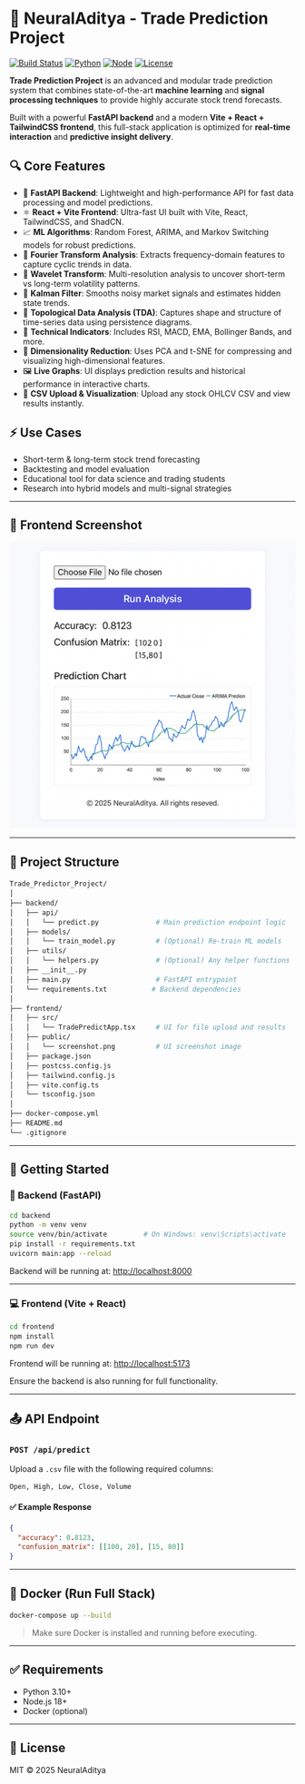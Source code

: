 
# 🧠 NeuralAditya - Trade Prediction Project

[![Build Status](https://img.shields.io/badge/build-passing-brightgreen)](#)
[![Python](https://img.shields.io/badge/python-3.10%2B-blue.svg)](https://www.python.org/downloads/)
[![Node](https://img.shields.io/badge/node-18%2B-green.svg)](https://nodejs.org/)
[![License](https://img.shields.io/badge/license-MIT-lightgrey)](LICENSE)

**Trade Prediction Project** is an advanced and modular trade prediction system that combines state-of-the-art **machine learning** and **signal processing techniques** to provide highly accurate stock trend forecasts.

Built with a powerful **FastAPI backend** and a modern **Vite + React + TailwindCSS frontend**, this full-stack application is optimized for **real-time interaction** and **predictive insight delivery**.

## 🔍 Core Features

- 🔗 **FastAPI Backend**: Lightweight and high-performance API for fast data processing and model predictions.
- ⚛️ **React + Vite Frontend**: Ultra-fast UI built with Vite, React, TailwindCSS, and ShadCN.
- 📈 **ML Algorithms**: Random Forest, ARIMA, and Markov Switching models for robust predictions.
- 🔧 **Fourier Transform Analysis**: Extracts frequency-domain features to capture cyclic trends in data.
- 🌊 **Wavelet Transform**: Multi-resolution analysis to uncover short-term vs long-term volatility patterns.
- 📡 **Kalman Filter**: Smooths noisy market signals and estimates hidden state trends.
- 📐 **Topological Data Analysis (TDA)**: Captures shape and structure of time-series data using persistence diagrams.
- 🧮 **Technical Indicators**: Includes RSI, MACD, EMA, Bollinger Bands, and more.
- 🎯 **Dimensionality Reduction**: Uses PCA and t-SNE for compressing and visualizing high-dimensional features.
- 🖼️ **Live Graphs**: UI displays prediction results and historical performance in interactive charts.
- 🧾 **CSV Upload & Visualization**: Upload any stock OHLCV CSV and view results instantly.

## ⚡ Use Cases

- Short-term & long-term stock trend forecasting
- Backtesting and model evaluation
- Educational tool for data science and trading students
- Research into hybrid models and multi-signal strategies
---

## 📸 Frontend Screenshot

<div align="center">
  <img src="frontend/public/screenshot.png" alt="Trade Predictor UI" width="700"/>
</div>

---

## 📁 Project Structure

```bash
Trade_Predictor_Project/
│
├── backend/
│   ├── api/
│   │   └── predict.py              # Main prediction endpoint logic
│   ├── models/
│   │   └── train_model.py          # (Optional) Re-train ML models
│   ├── utils/
│   │   └── helpers.py              # (Optional) Any helper functions
│   ├── __init__.py
│   ├── main.py                     # FastAPI entrypoint
│   └── requirements.txt           # Backend dependencies
│
├── frontend/
│   ├── src/
│   │   └── TradePredictApp.tsx     # UI for file upload and results
│   ├── public/
│   │   └── screenshot.png          # UI screenshot image
│   ├── package.json
│   ├── postcss.config.js
│   ├── tailwind.config.js
│   ├── vite.config.ts
│   └── tsconfig.json
│
├── docker-compose.yml
├── README.md
└── .gitignore
```

---

## 🚀 Getting Started

### 🧠 Backend (FastAPI)

```bash
cd backend
python -m venv venv
source venv/bin/activate         # On Windows: venv\Scripts\activate
pip install -r requirements.txt
uvicorn main:app --reload
```

Backend will be running at: [http://localhost:8000](http://localhost:8000)

---

### 💻 Frontend (Vite + React)

```bash
cd frontend
npm install
npm run dev
```

Frontend will be running at: [http://localhost:5173](http://localhost:5173)

Ensure the backend is also running for full functionality.

---

## 📤 API Endpoint

### `POST /api/predict`

Upload a `.csv` file with the following required columns:

```
Open, High, Low, Close, Volume
```

#### ✅ Example Response

```json
{
  "accuracy": 0.8123,
  "confusion_matrix": [[100, 20], [15, 80]]
}
```

---

## 🐳 Docker (Run Full Stack)

```bash
docker-compose up --build
```

> Make sure Docker is installed and running before executing.

---

## ✅ Requirements

- Python 3.10+
- Node.js 18+
- Docker (optional)

---

## 📄 License

MIT © 2025 NeuralAditya
